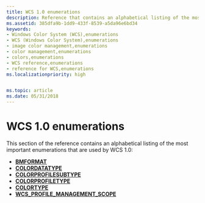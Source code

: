 ```yaml
---
title: WCS 1.0 enumerations
description: Reference that contains an alphabetical listing of the most important enumerations that are used by WCS 1.0.
ms.assetid: 385dfa9b-1dd9-433f-8539-a5da96e6bd34
keywords:
- Windows Color System (WCS),enumerations
- WCS (Windows Color System),enumerations
- image color management,enumerations
- color management,enumerations
- colors,enumerations
- WCS reference,enumerations
- reference for WCS,enumerations
ms.localizationpriority: high


ms.topic: article
ms.date: 05/31/2018
---
```


# WCS 1.0 enumerations

This section of the reference contains an alphabetical listing of the most important enumerations that are used by WCS 1.0:

-   [**BMFORMAT**](/windows/win32/api/icm/ne-icm-bmformat)
-   [**COLORDATATYPE**](/windows/win32/api/icm/ne-icm-colordatatype)
-   [**COLORPROFILESUBTYPE**](/windows/win32/api/icm/ne-icm-colorprofilesubtype)
-   [**COLORPROFILETYPE**](/windows/win32/api/icm/ne-icm-colorprofiletype)
-   [**COLORTYPE**](/windows/win32/api/icm/ne-icm-colortype)
-   [**WCS\_PROFILE\_MANAGEMENT\_SCOPE**](/windows/win32/api/icm/ne-icm-wcs_profile_management_scope)

 

 




